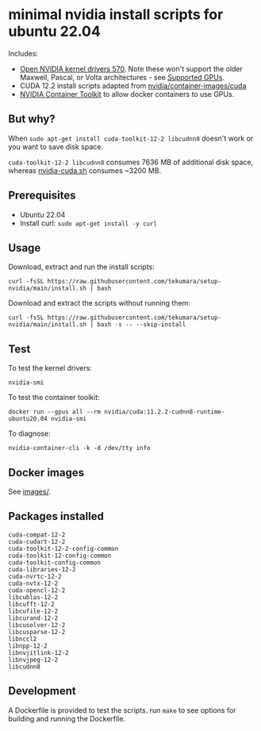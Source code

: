 # minimal nvidia install scripts for ubuntu 22.04

Includes:

- [Open NVIDIA kernel drivers 570](https://docs.nvidia.com/datacenter/tesla/tesla-release-notes-570-133-20/index.html). Note these won't support the older Maxwell, Pascal, or Volta architectures - see [Supported GPUs](https://developer.nvidia.com/blog/nvidia-transitions-fully-towards-open-source-gpu-kernel-modules/#supported_gpus).
- CUDA 12.2 install scripts adapted from [nvidia/container-images/cuda](https://gitlab.com/nvidia/container-images/cuda)
- [NVIDIA Container Toolkit](https://docs.nvidia.com/datacenter/cloud-native/container-toolkit/overview.html) to allow docker containers to use GPUs.

## But why?

When `sudo apt-get install cuda-toolkit-12-2 libcudnn8` doesn't work or you want to save disk space.

`cuda-toolkit-12-2 libcudnn8` consumes 7636 MB of additional disk space, whereas [nvidia-cuda.sh](install/nvidia-cuda.sh) consumes ~3200 MB.

## Prerequisites

- Ubuntu 22.04
- Install curl: `sudo apt-get install -y curl`

## Usage

Download, extract and run the install scripts:

```
curl -fsSL https://raw.githubusercontent.com/tekumara/setup-nvidia/main/install.sh | bash
```

Download and extract the scripts without running them:

```
curl -fsSL https://raw.githubusercontent.com/tekumara/setup-nvidia/main/install.sh | bash -s -- --skip-install
```

## Test

To test the kernel drivers:

```
nvidia-smi
```

To test the container toolkit:

```
docker run --gpus all --rm nvidia/cuda:11.2.2-cudnn8-runtime-ubuntu20.04 nvidia-smi
```

To diagnose:

```
nvidia-container-cli -k -d /dev/tty info
```

## Docker images

See [images/](images/).

## Packages installed

```
cuda-compat-12-2
cuda-cudart-12-2
cuda-toolkit-12-2-config-common
cuda-toolkit-12-config-common
cuda-toolkit-config-common
cuda-libraries-12-2
cuda-nvrtc-12-2
cuda-nvtx-12-2
cuda-opencl-12-2
libcublas-12-2
libcufft-12-2
libcufile-12-2
libcurand-12-2
libcusolver-12-2
libcusparse-12-2
libnccl2
libnpp-12-2
libnvjitlink-12-2
libnvjpeg-12-2
libcudnn8
```

## Development

A Dockerfile is provided to test the scripts. run `make` to see options for building and running the Dockerfile.
